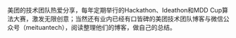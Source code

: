 美团的技术团队热爱分享，每年定期举行的Hackathon、Ideathon和MDD Cup算法大赛，激发无限创意；当然还有业内已经有口皆碑的美团技术团队博客与微信公众号（meituantech），阅读整理他们的博客，做自己的总结。
